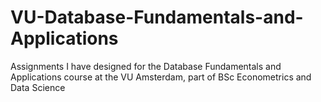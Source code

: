 # VU-Database-Fundamentals-and-Applications
Assignments I have designed for the Database Fundamentals and Applications course at the VU Amsterdam, part of BSc Econometrics and Data Science
